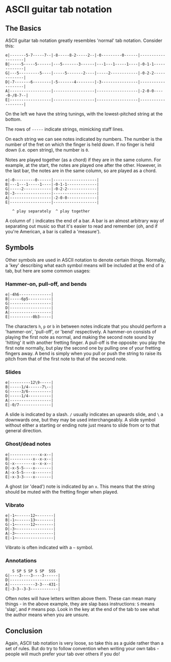 # ASCII guitar tab notation

## The Basics

ASCII guitar tab notation greatly resembles 'normal' tab notation. Consider this:

```
e|-------5-7-----7--|-8-----8-2-----2--|-0---------0------|-------------------|
B|-----5-----5------|---5-------3------|---1---1-----1----|-0-1-1-------------|
G|---5---------5----|-----5-------2----|-----2------------|-0-2-2-------------|
D|-7-------6--------|-5-------4--------|-3----------------|-------------------|
A|------------------|------------------|------------------|-2-0-0-----0-/8-7--|
E|------------------|------------------|------------------|-------------------|
```

On the left we have the string tunings, with the lowest-pitched string at the bottom.

The rows of `-----` indicate strings, mimicking staff lines.

On each string we can see notes indicated by numbers. The number is the number of the fret
on which the finger is held down. If no finger is held down (i.e. open string), the number
is `0`.

Notes are played together (as a chord) if they are in the same column. For example,
at the start, the notes are played one after the other. However, in the last bar,
the notes are in the same column, so are played as a chord.

```
e|-0---------0------|-------------------|
B|---1---1-----1----|-0-1-1-------------|
G|-----2------------|-0-2-2-------------|
D|-3----------------|-------------------|
A|------------------|-2-0-0-------------|
E|------------------|-------------------|

   ^ play separately  ^ play together
```

A column of `|` indicates the end of a bar. A bar is an almost arbitrary way of
separating out music so that it's easier to read and remember (oh, and if you're
American, a bar is called a 'measure').

## Symbols

Other symbols are used in ASCII notation to denote certain things. Normally, a 'key'
describing what each symbol means will be included at the end of a tab, but here
are some common usages:

### Hammer-on, pull-off, and bends

```
e|-4h6--------------|
B|-----6p5----------|
G|------------------|
D|------------------|
A|------------------|
E|----------0b3-----|
```

The characters `h`, `p` or `b` in between notes indicate that you should perform a 'hammer-on',
'pull-off', or 'bend' respectively. A hammer-on consists of playing the first note as normal, and
making the second note sound by 'hitting' it with another fretting finger. A pull-off is the
opposite: you play the first note normally, but play the second one by pulling one of your
fretting fingers away. A bend is simply when you pull or push the string to raise its pitch from
that of the first note to that of the second note.

### Slides

```
e|---------12\9-----|
B|-----1/4------7\--|
G|-----3/6----------|
D|-----1/4----------|
A|------------------|
E|-0/7--------------|
```

A slide is indicated by a slash. `/` usually indicates an upwards slide, and `\` a downwards one,
but they may be used interchangeably. A slide symbol without either a starting or ending note just
means to slide from or to that general direction.

### Ghost/dead notes

```
e|-------------x-x--|
B|----------x--x-x--|
G|-x--------x--x-x--|
D|-x-5-5----x-------|
A|-x-5-5----x-------|
E|-x-3-3----x-------|
```

A ghost (or 'dead') note is indicated by an `x`. This means that the string should be muted with
the fretting finger when played.


### Vibrato

```
e|-1~------12~-------|
B|-1~------13~-------|
G|-1~------12~-------|
D|-3~----------------|
A|-3~----------------|
E|-1~----------------|
```

Vibrato is often indicated with a `~` symbol.

### Annotations

```
   S SP S SP S SP  SSS
G|----3----3----3------|
D|---------------------|
A|-----------3-3---431-|
E|-3-3--3-3------------|
```

Often notes will have letters written above them. These can mean many things - in the above example,
they are slap bass instructions: `S` means 'slap', and `P` means pop. Look in the key at the end of
the tab to see what the author means when you are unsure.

## Conclusion

Again, ASCII tab notation is very loose, so take this as a guide rather than a set of rules. But
do try to follow convention when writing your own tabs - people will much prefer your tab over others
if you do!
